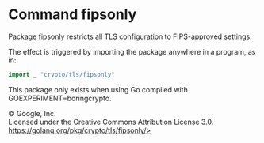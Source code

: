 Command fipsonly
================

Package fipsonly restricts all TLS configuration to FIPS-approved
settings.

The effect is triggered by importing the package anywhere in a program,
as in:

```go
import _ "crypto/tls/fipsonly"
```

This package only exists when using Go compiled with
GOEXPERIMENT=boringcrypto.

 
© Google, Inc.\
Licensed under the Creative Commons Attribution License 3.0.\
https://golang.org/pkg/crypto/tls/fipsonly/>


